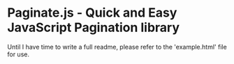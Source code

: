 # Paginate.js - Quick and Easy JavaScript Pagination library

Until I have time to write a full readme, please refer to the 'example.html' file for use.
